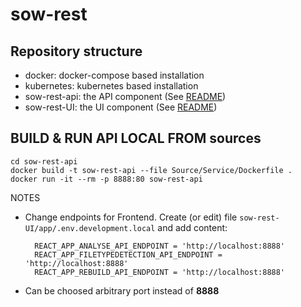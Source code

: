 # sow-rest

## Repository structure

- docker: docker-compose based installation
- kubernetes: kubernetes based installation
- sow-rest-api: the API component (See [README](https://github.com/k8-proxy/sow-rest-api/blob/main/README.md))
- sow-rest-UI: the UI component (See [README](https://github.com/k8-proxy/sow-rest-UI/blob/develop/app/README.md))


## BUILD & RUN API LOCAL FROM sources

    cd sow-rest-api
    docker build -t sow-rest-api --file Source/Service/Dockerfile .  
    docker run -it --rm -p 8888:80 sow-rest-api


NOTES
- Change endpoints for Frontend. Create (or edit) file ```sow-rest-UI/app/.env.development.local``` and add content:  

        REACT_APP_ANALYSE_API_ENDPOINT = 'http://localhost:8888'
        REACT_APP_FILETYPEDETECTION_API_ENDPOINT = 'http://localhost:8888'
        REACT_APP_REBUILD_API_ENDPOINT = 'http://localhost:8888'

- Can be choosed arbitrary port instead of **8888** 

